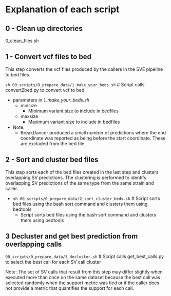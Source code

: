 # Explanation of each script

## 0 - Clean up directories

0_clean_files.sh

## 1 - Convert vcf files to bed

This step converts the vcf files produced by the callers in the SVE pipeline to bed files.

`sh 00_scripts/0_prepare_data/1_make_your_beds.sh` # Script calls convert2bed.py to convert vcf to bed

* parameters in *1_make_your_beds.sh*
	* minsize
		* Minimum variant size to include in bedfiles
	* maxsize
		* Maximum variant size to include in bedfiles
* Note:
	* BreakDancer produced a small number of predictions where the end coordinate was reported as being before the start coordinate. These are excluded from the bed file.


## 2 - Sort and cluster bed files

This step sorts each of the bed files created in the last step and clusters overlapping SV predictions. The clustering is performed to identify overlapping SV predictions of the same type from the same strain and caller.

* `sh 00_scripts/0_prepare_data/2_sort_cluster_beds.sh` # Script sorts bed files using the bash sort command and clusters them using bedtools
	* Script sorts bed files using the bash sort command and clusters them using bedtools

## 3 Decluster and get best prediction from overlapping calls

`00_scripts/0_prepare_data/3_decluster.sh` # Script calls get_best_calls.py to select the best call for each SV call cluster

Note: The set of SV calls that result from this step may differ slightly when executed more than once on the same dataset because the best call was selected randomly when the support metric was tied or if the caller does not provide a metric that quantifies the support for each call.
